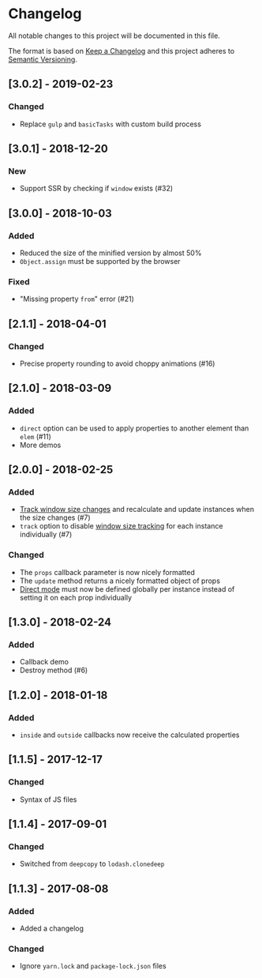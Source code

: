 # Changelog

All notable changes to this project will be documented in this file.

The format is based on [Keep a Changelog](http://keepachangelog.com/en/1.0.0/) and this project adheres to [Semantic Versioning](http://semver.org/spec/v2.0.0.html).

## [3.0.2] - 2019-02-23

### Changed

- Replace `gulp` and `basicTasks` with custom build process

## [3.0.1] - 2018-12-20

### New

- Support SSR by checking if `window` exists (#32)

## [3.0.0] - 2018-10-03

### Added

- Reduced the size of the minified version by almost 50%
- `Object.assign` must be supported by the browser

### Fixed

- "Missing property `from`" error (#21)

## [2.1.1] - 2018-04-01

### Changed

- Precise property rounding to avoid choppy animations (#16)

## [2.1.0] - 2018-03-09

### Added

- `direct` option can be used to apply properties to another element than `elem` (#11)
- More demos

## [2.0.0] - 2018-02-25

### Added

- [Track window size changes](README.md#track-window-size-changes) and recalculate and update instances when the size changes (#7)
- `track` option to disable [window size tracking](README.md#track-window-size-changes) for each instance individually (#7)

### Changed

- The `props` callback parameter is now nicely formatted
- The `update` method returns a nicely formatted object of props
- [Direct mode](README.md#data) must now be defined globally per instance instead of setting it on each prop individually

## [1.3.0] - 2018-02-24

### Added

- Callback demo
- Destroy method (#6)

## [1.2.0] - 2018-01-18

### Added

- `inside` and `outside` callbacks now receive the calculated properties

## [1.1.5] - 2017-12-17

### Changed

- Syntax of JS files

## [1.1.4] - 2017-09-01

### Changed

- Switched from `deepcopy` to `lodash.clonedeep`

## [1.1.3] - 2017-08-08

### Added

- Added a changelog

### Changed

- Ignore `yarn.lock` and `package-lock.json` files